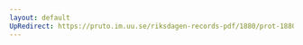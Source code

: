 ```yaml
---
layout: default
UpRedirect: https://pruto.im.uu.se/riksdagen-records-pdf/1880/prot-1880--ak--055/prot-1880--ak--055_011.pdf
---
```

